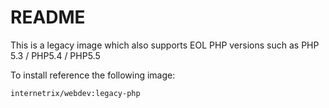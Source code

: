 # README

This is a legacy image which also supports EOL PHP versions such as PHP 5.3 / PHP5.4 / PHP5.5

To install reference the following image:
````
internetrix/webdev:legacy-php
